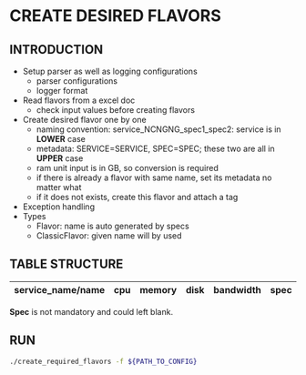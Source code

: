 # CREATE DESIRED FLAVORS

## INTRODUCTION

* Setup parser as well as logging configurations
  * parser configurations
  * logger format
* Read flavors from a excel doc
  * check input values before creating flavors
* Create desired flavor one by one
  * naming convention: service_NCNGNG_spec1_spec2: service is in **LOWER** case
  * metadata: SERVICE=SERVICE, SPEC=SPEC; these two are all in **UPPER** case
  * ram unit input is in GB, so conversion is required
  * if there is already a flavor with same name, set its metadata no matter what
  * if it does not exists, create this flavor and attach a tag
* Exception handling
* Types
  * Flavor: name is auto generated by specs
  * ClassicFlavor: given name will by used

## TABLE STRUCTURE

| service_name/name | cpu | memory | disk | bandwidth | spec |
|---|---|---|---|---|---|

**Spec** is not mandatory and could left blank.

## RUN

```bash
./create_required_flavors -f ${PATH_TO_CONFIG}
```